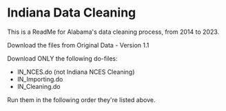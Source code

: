 
# Indiana Data Cleaning

This is a ReadMe for Alabama's data cleaning process, from 2014 to 2023.

Download the files from Original Data - Version 1.1

Download ONLY the following do-files:

- IN_NCES.do (not Indiana NCES Cleaning)
- IN_Importing.do
- IN_Cleaning.do

Run them in the following order they're listed above.

